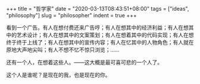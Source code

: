 +++
title = "哲学家"
date = "2020-03-13T08:43:51+08:00"
tags = ["ideas", "philosophy"]
slug = "philosopher"
indent = true
+++

看到一个广告。有人在想付费还来广告哼；有人在想其中的经济利益；有人在想其中的艺术设计；有人在想其中的文案策划；有人在想着其中的代码实现；有人在想终于终于上线了；有人在想其中的宣传内容；有人在忆其中的人物角色；有人就在原地大声地尖叫；有人不想不忆不惊只浏览；……

还有一个人，在想着这些人。——这大概是最可喜可悲的一个人了。

这个人是谁呢？是现在的我，也是现在的你。
